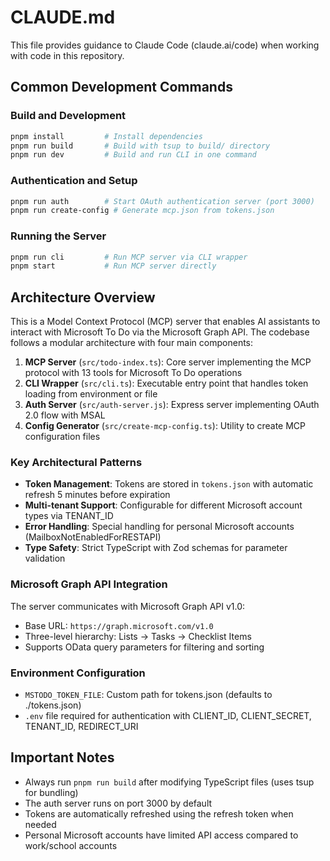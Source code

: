 # CLAUDE.md

This file provides guidance to Claude Code (claude.ai/code) when working with code in this repository.

## Common Development Commands

### Build and Development

```bash
pnpm install         # Install dependencies
pnpm run build       # Build with tsup to build/ directory
pnpm run dev         # Build and run CLI in one command
```

### Authentication and Setup

```bash
pnpm run auth        # Start OAuth authentication server (port 3000)
pnpm run create-config # Generate mcp.json from tokens.json
```

### Running the Server

```bash
pnpm run cli         # Run MCP server via CLI wrapper
pnpm start           # Run MCP server directly
```

## Architecture Overview

This is a Model Context Protocol (MCP) server that enables AI assistants to interact with Microsoft To Do via the Microsoft Graph API. The codebase follows a modular architecture with four main components:

1. **MCP Server** (`src/todo-index.ts`): Core server implementing the MCP protocol with 13 tools for Microsoft To Do operations
2. **CLI Wrapper** (`src/cli.ts`): Executable entry point that handles token loading from environment or file
3. **Auth Server** (`src/auth-server.js`): Express server implementing OAuth 2.0 flow with MSAL
4. **Config Generator** (`src/create-mcp-config.ts`): Utility to create MCP configuration files

### Key Architectural Patterns

- **Token Management**: Tokens are stored in `tokens.json` with automatic refresh 5 minutes before expiration
- **Multi-tenant Support**: Configurable for different Microsoft account types via TENANT_ID
- **Error Handling**: Special handling for personal Microsoft accounts (MailboxNotEnabledForRESTAPI)
- **Type Safety**: Strict TypeScript with Zod schemas for parameter validation

### Microsoft Graph API Integration

The server communicates with Microsoft Graph API v1.0:

- Base URL: `https://graph.microsoft.com/v1.0`
- Three-level hierarchy: Lists → Tasks → Checklist Items
- Supports OData query parameters for filtering and sorting

### Environment Configuration

- `MSTODO_TOKEN_FILE`: Custom path for tokens.json (defaults to ./tokens.json)
- `.env` file required for authentication with CLIENT_ID, CLIENT_SECRET, TENANT_ID, REDIRECT_URI

## Important Notes

- Always run `pnpm run build` after modifying TypeScript files (uses tsup for bundling)
- The auth server runs on port 3000 by default
- Tokens are automatically refreshed using the refresh token when needed
- Personal Microsoft accounts have limited API access compared to work/school accounts
